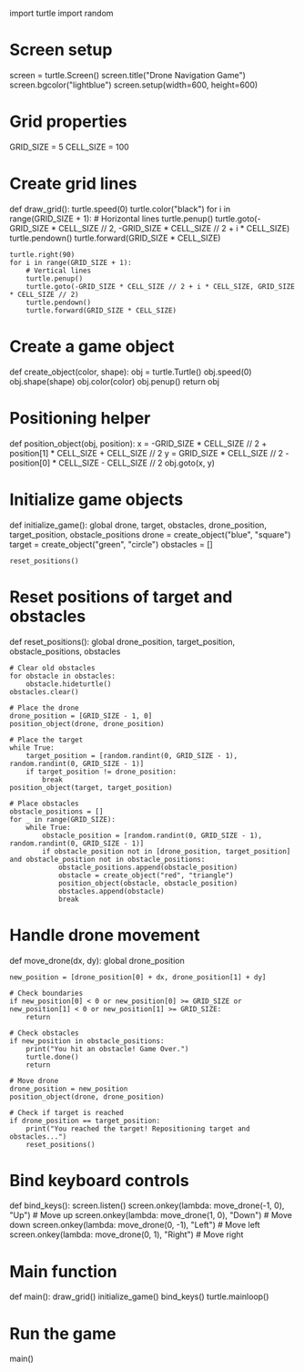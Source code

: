 import turtle
import random

# Screen setup
screen = turtle.Screen()
screen.title("Drone Navigation Game")
screen.bgcolor("lightblue")
screen.setup(width=600, height=600)

# Grid properties
GRID_SIZE = 5
CELL_SIZE = 100

# Create grid lines
def draw_grid():
    turtle.speed(0)
    turtle.color("black")
    for i in range(GRID_SIZE + 1):
        # Horizontal lines
        turtle.penup()
        turtle.goto(-GRID_SIZE * CELL_SIZE // 2, -GRID_SIZE * CELL_SIZE // 2 + i * CELL_SIZE)
        turtle.pendown()
        turtle.forward(GRID_SIZE * CELL_SIZE)

    turtle.right(90)
    for i in range(GRID_SIZE + 1):
        # Vertical lines
        turtle.penup()
        turtle.goto(-GRID_SIZE * CELL_SIZE // 2 + i * CELL_SIZE, GRID_SIZE * CELL_SIZE // 2)
        turtle.pendown()
        turtle.forward(GRID_SIZE * CELL_SIZE)

# Create a game object
def create_object(color, shape):
    obj = turtle.Turtle()
    obj.speed(0)
    obj.shape(shape)
    obj.color(color)
    obj.penup()
    return obj

# Positioning helper
def position_object(obj, position):
    x = -GRID_SIZE * CELL_SIZE // 2 + position[1] * CELL_SIZE + CELL_SIZE // 2
    y = GRID_SIZE * CELL_SIZE // 2 - position[0] * CELL_SIZE - CELL_SIZE // 2
    obj.goto(x, y)

# Initialize game objects
def initialize_game():
    global drone, target, obstacles, drone_position, target_position, obstacle_positions
    drone = create_object("blue", "square")
    target = create_object("green", "circle")
    obstacles = []

    reset_positions()

# Reset positions of target and obstacles
def reset_positions():
    global drone_position, target_position, obstacle_positions, obstacles

    # Clear old obstacles
    for obstacle in obstacles:
        obstacle.hideturtle()
    obstacles.clear()

    # Place the drone
    drone_position = [GRID_SIZE - 1, 0]
    position_object(drone, drone_position)

    # Place the target
    while True:
        target_position = [random.randint(0, GRID_SIZE - 1), random.randint(0, GRID_SIZE - 1)]
        if target_position != drone_position:
            break
    position_object(target, target_position)

    # Place obstacles
    obstacle_positions = []
    for _ in range(GRID_SIZE):
        while True:
            obstacle_position = [random.randint(0, GRID_SIZE - 1), random.randint(0, GRID_SIZE - 1)]
            if obstacle_position not in [drone_position, target_position] and obstacle_position not in obstacle_positions:
                obstacle_positions.append(obstacle_position)
                obstacle = create_object("red", "triangle")
                position_object(obstacle, obstacle_position)
                obstacles.append(obstacle)
                break

# Handle drone movement
def move_drone(dx, dy):
    global drone_position

    new_position = [drone_position[0] + dx, drone_position[1] + dy]

    # Check boundaries
    if new_position[0] < 0 or new_position[0] >= GRID_SIZE or new_position[1] < 0 or new_position[1] >= GRID_SIZE:
        return

    # Check obstacles
    if new_position in obstacle_positions:
        print("You hit an obstacle! Game Over.")
        turtle.done()
        return

    # Move drone
    drone_position = new_position
    position_object(drone, drone_position)

    # Check if target is reached
    if drone_position == target_position:
        print("You reached the target! Repositioning target and obstacles...")
        reset_positions()

# Bind keyboard controls
def bind_keys():
    screen.listen()
    screen.onkey(lambda: move_drone(-1, 0), "Up")    # Move up
    screen.onkey(lambda: move_drone(1, 0), "Down")   # Move down
    screen.onkey(lambda: move_drone(0, -1), "Left")  # Move left
    screen.onkey(lambda: move_drone(0, 1), "Right")  # Move right

# Main function
def main():
    draw_grid()
    initialize_game()
    bind_keys()
    turtle.mainloop()

# Run the game
main()


